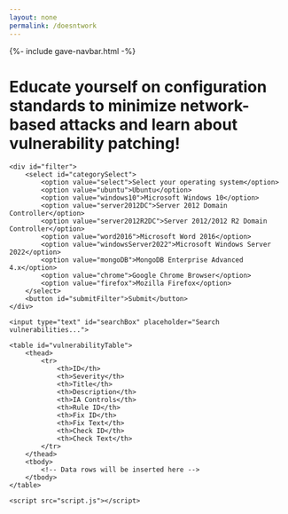 ```yaml
---
layout: none
permalink: /doesntwork
---
```


{%- include gave-navbar.html -%}

<html lang="en">
<head>
    <meta charset="UTF-8">
    <meta name="viewport" content="width=device-width, initial-scale=1.0">
    <title>Network Security Education</title>
    <link rel="stylesheet" href="style1.css">
</head>
<body>
    <h1>Educate yourself on configuration standards to minimize network-based attacks and learn about vulnerability patching!</h1>
    
    <div id="filter">
        <select id="categorySelect">
            <option value="select">Select your operating system</option>
            <option value="ubuntu">Ubuntu</option>
            <option value="windows10">Microsoft Windows 10</option>
            <option value="server2012DC">Server 2012 Domain Controller</option>
            <option value="server2012R2DC">Server 2012/2012 R2 Domain Controller</option>
            <option value="word2016">Microsoft Word 2016</option>
            <option value="windowsServer2022">Microsoft Windows Server 2022</option>
            <option value="mongoDB">MongoDB Enterprise Advanced 4.x</option>
            <option value="chrome">Google Chrome Browser</option>
            <option value="firefox">Mozilla Firefox</option>
        </select>
        <button id="submitFilter">Submit</button>
    </div>

    <input type="text" id="searchBox" placeholder="Search vulnerabilities...">
    
    <table id="vulnerabilityTable">
        <thead>
            <tr>
                <th>ID</th>
                <th>Severity</th>
                <th>Title</th>
                <th>Description</th>
                <th>IA Controls</th>
                <th>Rule ID</th>
                <th>Fix ID</th>
                <th>Fix Text</th>
                <th>Check ID</th>
                <th>Check Text</th>
            </tr>
        </thead>
        <tbody>
            <!-- Data rows will be inserted here -->
        </tbody>
    </table>

    <script src="script.js"></script>
</body>
</html>



<!-- <html lang="en">
<head>
    <meta charset="UTF-8">
    <meta name="viewport" content="width=device-width, initial-scale=1.0">
    <title>Educate yourself in cybernews!</title>
    <style>
        body {
            font-family: Arial, sans-serif;
            margin: 20px;
        }

        .container {
            max-width: 600px;
            margin: auto;
        }

        h1 {
            text-align: center;
        }

        #generateButton {
            margin-top: 20px;
        }

        select {
            width: 100%;
            padding: 8px;
            margin-top: 10px;
        }

        table {
            width: 100%;
            border-collapse: collapse;
            margin-top: 20px;
        }

        table, th, td {
            border: 1px solid #ddd;
            padding: 10px;
            text-align: left;
        }

        th {
            background-color: #f2f2f2;
        }
    </style>
</head>
<body>
    <div class="container">
        <h1>Educate yourself in cybernews!</h1>

        <button id="generateButton">Generate</button>

        <select id="vulnerabilityCategory">
            <option value="">Select Category</option>
            <option value="Command_Execution">Command Execution</option>
            <option value="Buffer_Overflow">Buffer Overflow</option>
            <option value="Privilege_Escalation">Privilege Escalation</option>
            <option value="Information_Disclosure">Information Disclosure</option>
        </select>

        <table id="vulnerabilityTable">
            <thead>
                <tr>
                    <th>Vulnerability ID</th>
                    <th>Category</th>
                    <th>Date</th>
                    <th>Article Content</th>
                    <th>Severity</th>
                    <th>Impact</th>
                </tr>
            </thead>
            <tbody>
                Table rows will be added dynamically from the backend API
            </tbody>
        </table>
    </div>

    <script>
        // Replace the following code with actual API calls to fetch data
        const backendData = [
            { id: 1, category: "Command_Execution", date: "2024-02-02", content: "Sample content", severity: "High", impact: "Critical" },
            // Add more data as needed
        ];

        const tableBody = document.querySelector('#vulnerabilityTable tbody');

        // Populate the table with data from the backend
        backendData.forEach(vulnerability => {
            const row = document.createElement('tr');
            row.innerHTML = `
                <td>${vulnerability.id}</td>
                <td>${vulnerability.category}</td>
                <td>${vulnerability.date}</td>
                <td>${vulnerability.content}</td>
                <td>${vulnerability.severity}</td>
                <td>${vulnerability.impact}</td>
            `;
            tableBody.appendChild(row);
        });
    </script>
</body>
</html> -->


<!-- <html lang="en">
<head>
  <meta charset="UTF-8">
  <meta name="viewport" content="width=device-width, initial-scale=1.0">
  <style>
    body {
      background-color: #f4f4f4;
      margin: 0;
      padding: 0;
    }

    .container {
      display: flex;
      justify-content: flex-start; /* Align to the left */
      align-items: center;
      min-height: 100vh;
      flex-direction: column;
    }

    .filters {
      display: flex;
      justify-content: center;
      align-items: center; /* Center items vertically */
      width: 100%;
      margin-bottom: 20px;
    }

    .filter-input {
      padding: 8px;
      margin-right: 10px;
      height: 50px; /* Set the same height for filter inputs */
    }

    .apply-filters-btn {
      padding: 8px 16px;
      border: none;
      border-radius: 4px;
      cursor: pointer;
      text-align: center;
      text-decoration: none;
      display: inline-block;
      font-size: 14px;
      height: 50px; /* Set the same height for the apply filters button */
      background-color: #007BFF;
      color: #fff;
    }

    .card {
      background-color: #fff;
      box-shadow: 0 4px 8px rgba(0, 0, 0, 0.1);
      border-radius: 8px;
      overflow: hidden;
      margin: 10px;
      width: 400px;
    }

    .card img {
      width: 100%;
      height: 200px;
      object-fit: cover;
    }

    .card-content {
      padding: 16px;
    }

    .title {
      font-size: 18px;
      font-weight: bold;
      margin-bottom: 8px;
    }

    .info {
      font-size: 14px;
      color: #666;
      margin-bottom: 8px;
    }

    .description {
      font-size: 14px;
      color: #333;
    }

    .learn-more-btn {
      background-color: #007BFF;
      color: #fff;
      padding: 8px 16px;
      border: none;
      border-radius: 4px;
      cursor: pointer;
      text-align: center;
      text-decoration: none;
      display: inline-block;
      font-size: 14px;
      margin-top: 12px;
    }
  </style>
</head>
<body>

<div class="container">

  <div class="filters">
    <select class="filter-input" id="categoryFilter">
      <option value="">Select Category</option>
      <option value="Command_Execution">Command Execution</option>
      <option value="Buffer_Overflow">Buffer Overflow</option>
      <option value="Privilege_Escalation">Privilege Escalation</option>
      <option value="Information_Disclosure">Information Disclosure</option>
    </select>
    <button class="apply-filters-btn" onclick="applyFilters()">Apply Filters</button>
  </div>

  <div class="card">
    <img src="images/BSD.jpeg" alt="BSD Article Image">
    <div class="card-content">
      <div class="title">Guarding Against Threats: Understanding the Buffer Overflow in BSD's passwd</div>
      <div class="info">Date: 2008-09-05 | Category: Buffer Overflow</div>
      <div class="description">Buffer overflow in pswd in Berkeley Software Distribution based operating systems 4.3 and earlier allows local users to gain root privileges by specifying a long shell or General Electric Comprehensive Operating System field.</div>
      <button class="learn-more-btn" onclick="location.href='#'">Learn More</button>
    </div>
  </div>

</div>

<script>
  function applyFilters() {
    // Get values from the dropdown menu
    var categoryFilter = document.getElementById("categoryFilter").value;

    // Implement your filtering logic here (e.g., show/hide cards based on filters)
    // For simplicity, the code below just logs the values, adjust as needed
    console.log("Category Filter:", categoryFilter); 
  }
</script>

</body>
</html>
 -->


  
